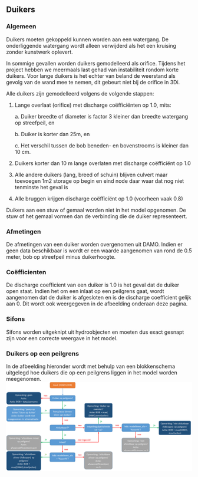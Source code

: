 ## **Duikers**
### **Algemeen**
Duikers moeten gekoppeld kunnen worden aan een watergang. De onderliggende watergang wordt alleen verwijderd als het een kruising zonder kunstwerk oplevert. 

In sommige gevallen worden duikers gemodelleerd als orifice. Tijdens het project hebben we meermaals last gehad van instabiliteit rondom korte duikers. Voor lange duikers is het echter van beland de weerstand als gevolg van de wand mee te nemen, dit gebeurt niet bij de orifice in 3Di.

Alle duikers zijn gemodelleerd volgens de volgende stappen:
1.	Lange overlaat (orifice) met discharge coëfficiënten op 1.0, mits:

	a.	Duiker breedte of diameter is factor 3 kleiner dan breedte watergang op streefpeil, en

	b.	Duiker is korter dan 25m, en

	c.	Het verschil tussen de bob beneden- en bovenstrooms is kleiner dan 10 cm.

2.	Duikers korter dan 10 m lange overlaten met discharge coëfficiënt op 1.0
3.	Alle andere duikers (lang, breed of schuin) blijven culvert maar toevoegen 1m2 storage op begin en eind node daar waar dat nog niet tenminste het geval is
4.	Alle bruggen krijgen discharge coëfficiënt op 1.0 (voorheen vaak 0.8)

Duikers aan een stuw of gemaal worden niet in het model opgenomen. De stuw of het gemaal vormen dan de verbinding die de duiker representeert.

### **Afmetingen**
De afmetingen van een duiker worden overgenomen uit DAMO. 
Indien er geen data beschikbaar is wordt er een waarde aangenomen van rond de 0.5 meter, bob op streefpeil minus duikerhoogte.

### **Coëfficienten**
De discharge coefficient van een duiker is 1.0 is het geval dat de duiker open staat. Indien het om een inlaat op een peilgrens gaat, wordt aangenomen dat de duiker is afgesloten en is de discharge coefficient gelijk aan 0. Dit wordt ook weergegeven in de afbeelding onderaan deze pagina.

### **Sifons**
Sifons worden uitgeknipt uit hydroobjecten en moeten dus exact gesnapt zijn voor een correcte weergave in het model.

### **Duikers op een peilgrens**
In de afbeelding hieronder wordt met behulp van een blokkenschema uitgelegd hoe duikers die op een peilgrens liggen in het model worden meegenomen.
![Alt text](../../../images/3_achtergronden_en_uitgangspunten/Duikers_op_peil(afwijking)grens.png)